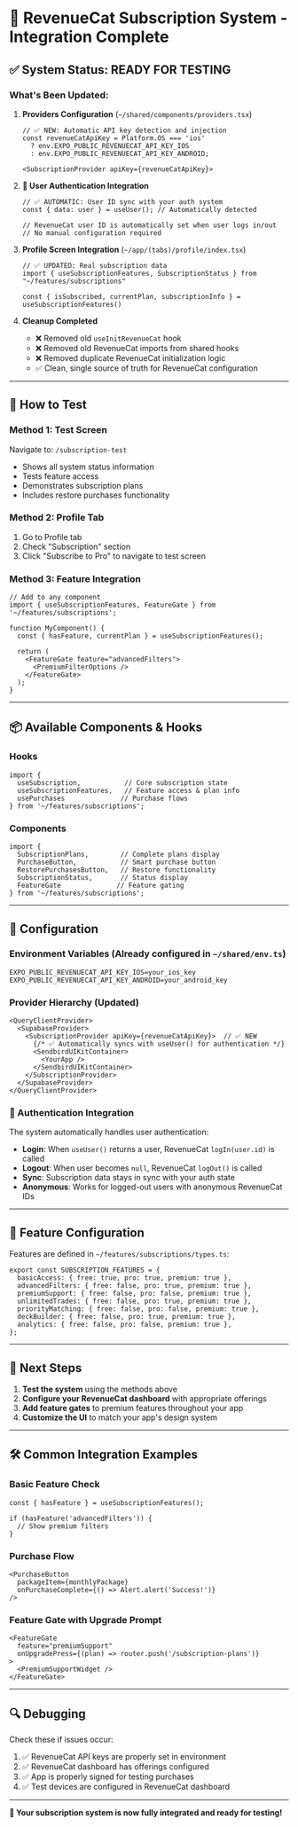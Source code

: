 # 🎯 RevenueCat Subscription System - Integration Complete

## ✅ **System Status: READY FOR TESTING**

### **What's Been Updated:**

1. **Providers Configuration** (`~/shared/components/providers.tsx`)
   ```tsx
   // ✅ NEW: Automatic API key detection and injection
   const revenueCatApiKey = Platform.OS === 'ios' 
     ? env.EXPO_PUBLIC_REVENUECAT_API_KEY_IOS
     : env.EXPO_PUBLIC_REVENUECAT_API_KEY_ANDROID;

   <SubscriptionProvider apiKey={revenueCatApiKey}>
   ```

4. **🔐 User Authentication Integration**
   ```tsx
   // ✅ AUTOMATIC: User ID sync with your auth system
   const { data: user } = useUser(); // Automatically detected
   
   // RevenueCat user ID is automatically set when user logs in/out
   // No manual configuration required
   ```

2. **Profile Screen Integration** (`~/app/(tabs)/profile/index.tsx`)
   ```tsx
   // ✅ UPDATED: Real subscription data
   import { useSubscriptionFeatures, SubscriptionStatus } from "~/features/subscriptions"
   
   const { isSubscribed, currentPlan, subscriptionInfo } = useSubscriptionFeatures()
   ```

3. **Cleanup Completed**
   - ❌ Removed old `useInitRevenueCat` hook
   - ❌ Removed old RevenueCat imports from shared hooks
   - ❌ Removed duplicate RevenueCat initialization logic
   - ✅ Clean, single source of truth for RevenueCat configuration

---

## 🧪 **How to Test**

### **Method 1: Test Screen**
Navigate to: `/subscription-test`
- Shows all system status information
- Tests feature access
- Demonstrates subscription plans
- Includes restore purchases functionality

### **Method 2: Profile Tab**
1. Go to Profile tab
2. Check "Subscription" section
3. Click "Subscribe to Pro" to navigate to test screen

### **Method 3: Feature Integration**
```tsx
// Add to any component
import { useSubscriptionFeatures, FeatureGate } from '~/features/subscriptions';

function MyComponent() {
  const { hasFeature, currentPlan } = useSubscriptionFeatures();
  
  return (
    <FeatureGate feature="advancedFilters">
      <PremiumFilterOptions />
    </FeatureGate>
  );
}
```

---

## 📦 **Available Components & Hooks**

### **Hooks**
```tsx
import { 
  useSubscription,           // Core subscription state
  useSubscriptionFeatures,   // Feature access & plan info
  usePurchases              // Purchase flows
} from '~/features/subscriptions';
```

### **Components**
```tsx
import { 
  SubscriptionPlans,        // Complete plans display
  PurchaseButton,           // Smart purchase button
  RestorePurchasesButton,   // Restore functionality
  SubscriptionStatus,       // Status display
  FeatureGate              // Feature gating
} from '~/features/subscriptions';
```

---

## 🔧 **Configuration**

### **Environment Variables** (Already configured in `~/shared/env.ts`)
```env
EXPO_PUBLIC_REVENUECAT_API_KEY_IOS=your_ios_key
EXPO_PUBLIC_REVENUECAT_API_KEY_ANDROID=your_android_key
```

### **Provider Hierarchy** (Updated)
```tsx
<QueryClientProvider>
  <SupabaseProvider>
    <SubscriptionProvider apiKey={revenueCatApiKey}>  // ✅ NEW
      {/* ✅ Automatically syncs with useUser() for authentication */}
      <SendbirdUIKitContainer>
        <YourApp />
      </SendbirdUIKitContainer>
    </SubscriptionProvider>
  </SupabaseProvider>
</QueryClientProvider>
```

### **🔐 Authentication Integration**

The system automatically handles user authentication:

- **Login**: When `useUser()` returns a user, RevenueCat `logIn(user.id)` is called
- **Logout**: When user becomes `null`, RevenueCat `logOut()` is called  
- **Sync**: Subscription data stays in sync with your auth state
- **Anonymous**: Works for logged-out users with anonymous RevenueCat IDs

---

## 🎯 **Feature Configuration**

Features are defined in `~/features/subscriptions/types.ts`:

```tsx
export const SUBSCRIPTION_FEATURES = {
  basicAccess: { free: true, pro: true, premium: true },
  advancedFilters: { free: false, pro: true, premium: true },
  premiumSupport: { free: false, pro: false, premium: true },
  unlimitedTrades: { free: false, pro: true, premium: true },
  priorityMatching: { free: false, pro: false, premium: true },
  deckBuilder: { free: false, pro: true, premium: true },
  analytics: { free: false, pro: false, premium: true },
};
```

---

## 🚀 **Next Steps**

1. **Test the system** using the methods above
2. **Configure your RevenueCat dashboard** with appropriate offerings
3. **Add feature gates** to premium features throughout your app
4. **Customize the UI** to match your app's design system

---

## 🛠 **Common Integration Examples**

### **Basic Feature Check**
```tsx
const { hasFeature } = useSubscriptionFeatures();

if (hasFeature('advancedFilters')) {
  // Show premium filters
}
```

### **Purchase Flow**
```tsx
<PurchaseButton 
  packageItem={monthlyPackage}
  onPurchaseComplete={() => Alert.alert('Success!')}
/>
```

### **Feature Gate with Upgrade Prompt**
```tsx
<FeatureGate 
  feature="premiumSupport"
  onUpgradePress={(plan) => router.push('/subscription-plans')}
>
  <PremiumSupportWidget />
</FeatureGate>
```

---

## 🔍 **Debugging**

Check these if issues occur:
1. ✅ RevenueCat API keys are properly set in environment
2. ✅ RevenueCat dashboard has offerings configured
3. ✅ App is properly signed for testing purchases
4. ✅ Test devices are configured in RevenueCat dashboard

---

**🎉 Your subscription system is now fully integrated and ready for testing!**